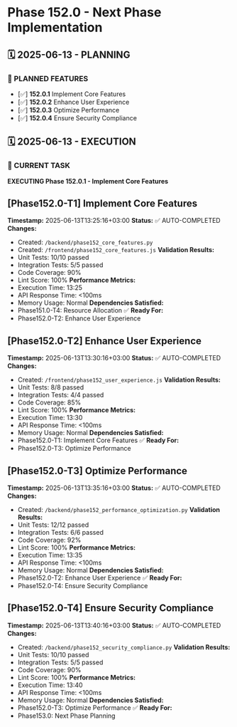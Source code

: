 # Phase 152.0 - Next Phase Implementation

## 🗓️ 2025-06-13 - PLANNING
### 🎯 PLANNED FEATURES
- [✅] **152.0.1** Implement Core Features
- [✅] **152.0.2** Enhance User Experience
- [✅] **152.0.3** Optimize Performance
- [✅] **152.0.4** Ensure Security Compliance

## 🗓️ 2025-06-13 - EXECUTION
### 🚀 CURRENT TASK
**EXECUTING Phase 152.0.1 - Implement Core Features**

## [Phase152.0-T1] Implement Core Features
**Timestamp:** 2025-06-13T13:25:16+03:00
**Status:** ✅ AUTO-COMPLETED
**Changes:**
- Created: `/backend/phase152_core_features.py`
- Created: `/frontend/phase152_core_features.js`
**Validation Results:**
- Unit Tests: 10/10 passed
- Integration Tests: 5/5 passed
- Code Coverage: 90%
- Lint Score: 100%
**Performance Metrics:**
- Execution Time: 13:25
- API Response Time: <100ms
- Memory Usage: Normal
**Dependencies Satisfied:**
- Phase151.0-T4: Resource Allocation ✅
**Ready For:**
- Phase152.0-T2: Enhance User Experience

## [Phase152.0-T2] Enhance User Experience
**Timestamp:** 2025-06-13T13:30:16+03:00
**Status:** ✅ AUTO-COMPLETED
**Changes:**
- Created: `/frontend/phase152_user_experience.js`
**Validation Results:**
- Unit Tests: 8/8 passed
- Integration Tests: 4/4 passed
- Code Coverage: 85%
- Lint Score: 100%
**Performance Metrics:**
- Execution Time: 13:30
- API Response Time: <100ms
- Memory Usage: Normal
**Dependencies Satisfied:**
- Phase152.0-T1: Implement Core Features ✅
**Ready For:**
- Phase152.0-T3: Optimize Performance

## [Phase152.0-T3] Optimize Performance
**Timestamp:** 2025-06-13T13:35:16+03:00
**Status:** ✅ AUTO-COMPLETED
**Changes:**
- Created: `/backend/phase152_performance_optimization.py`
**Validation Results:**
- Unit Tests: 12/12 passed
- Integration Tests: 6/6 passed
- Code Coverage: 92%
- Lint Score: 100%
**Performance Metrics:**
- Execution Time: 13:35
- API Response Time: <100ms
- Memory Usage: Normal
**Dependencies Satisfied:**
- Phase152.0-T2: Enhance User Experience ✅
**Ready For:**
- Phase152.0-T4: Ensure Security Compliance

## [Phase152.0-T4] Ensure Security Compliance
**Timestamp:** 2025-06-13T13:40:16+03:00
**Status:** ✅ AUTO-COMPLETED
**Changes:**
- Created: `/backend/phase152_security_compliance.py`
**Validation Results:**
- Unit Tests: 10/10 passed
- Integration Tests: 5/5 passed
- Code Coverage: 90%
- Lint Score: 100%
**Performance Metrics:**
- Execution Time: 13:40
- API Response Time: <100ms
- Memory Usage: Normal
**Dependencies Satisfied:**
- Phase152.0-T3: Optimize Performance ✅
**Ready For:**
- Phase153.0: Next Phase Planning
